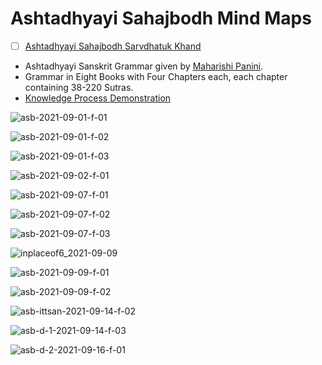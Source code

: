 # Ashtadhyayi Sahajbodh Mind Maps

- [ ] [Ashtadhyayi Sahajbodh Sarvdhatuk Khand](https://archive.org/details/wg849)
- Ashtadhyayi Sanskrit Grammar given by [Maharishi Panini](https://en.m.wikipedia.org/wiki/P%C4%81%E1%B9%87ini). 
- Grammar in Eight Books with Four Chapters each, each chapter containing 38-220 Sutras. 
- [Knowledge Process Demonstration](rough-01.md)

![asb-2021-09-01-f-01](asb-2021-09-01-f-01.jpg)

![asb-2021-09-01-f-02](asb-2021-09-01-f-02.jpg)

![asb-2021-09-01-f-03](asb-2021-09-01-f-03.jpg)

![asb-2021-09-02-f-01](asb-2021-09-02-f-01.jpg)

![asb-2021-09-07-f-01](asb-2021-09-07-f-01.jpg)

![asb-2021-09-07-f-02](asb-2021-09-07-f-02.jpg)

![asb-2021-09-07-f-03](asb-2021-09-07-f-03.jpg)

![inplaceof6_2021-09-09](inplaceof6_2021-09-09.jpg)

![asb-2021-09-09-f-01](asb-2021-09-09-f-01.jpg)

![asb-2021-09-09-f-02](asb-2021-09-09-f-02.jpg)

![asb-ittsan-2021-09-14-f-02](asb-ittsan-2021-09-14-f-02.jpg)

![asb-d-1-2021-09-14-f-03](asb-d-1-2021-09-14-f-03.jpg)

![asb-d-2-2021-09-16-f-01](asb-d-2-2021-09-16-f-01.jpg)


